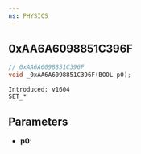 ```yaml
---
ns: PHYSICS
---
```

## 0xAA6A6098851C396F

```c
// 0xAA6A6098851C396F
void _0xAA6A6098851C396F(BOOL p0);
```

```
Introduced: v1604
SET_*
```

## Parameters
* **p0**:

